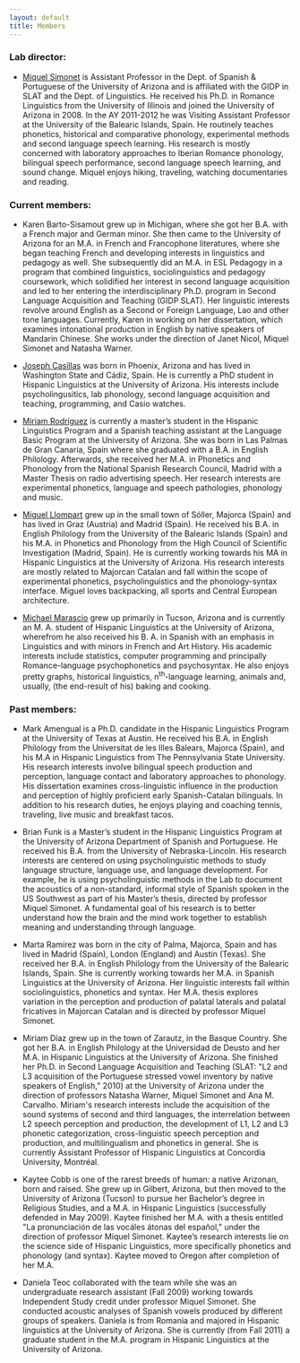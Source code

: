 ```yaml
---
layout: default
title: Members
---
```


### Lab director:

- <a href="https://sites.google.com/site/miquelsimonet/Home" target="_blank">Miquel Simonet</a> is Assistant Professor in the Dept. of Spanish & Portuguese of the University of Arizona and is affiliated with the GIDP in SLAT and the Dept. of Linguistics. He received his Ph.D. in Romance Linguistics from the University of Illinois and joined the University of Arizona in 2008. In the AY 2011-2012 he was Visiting Assistant Professor at the University of the Balearic Islands, Spain. He routinely teaches phonetics, historical and comparative phonology, experimental methods and second language speech learning. His research is mostly concerned with laboratory approaches to Iberian Romance phonology, bilingual speech performance, second language speech learning, and sound change. Miquel enjoys hiking, traveling, watching documentaries and reading.

### Current members:

- Karen Barto-Sisamout grew up in Michigan, where she got her B.A. with a French major and German minor. She then came to the University of Arizona for an M.A. in French and Francophone literatures, where she began teaching French and developing interests in linguistics and pedagogy as well. She subsequently did an M.A. in ESL Pedagogy in a program that combined linguistics, sociolinguistics and pedagogy coursework, which solidified her interest in second language acquisition and led to her entering the interdisciplinary Ph.D. program in Second Language Acquisition and Teaching (GIDP SLAT). Her linguistic interests revolve around English as a Second or Foreign Language, Lao and other tone languages. Currently, Karen in working on her dissertation, which examines intonational production in English by native speakers of Mandarin Chinese. She works under the direction of Janet Nicol, Miquel Simonet and Natasha Warner.

- <a href="http://www.jvcasillas.com" target="_blank">Joseph Casillas</a> was born in Phoenix, Arizona and has lived in Washington State and Cádiz, Spain. He is currently a PhD student in Hispanic Linguistics at the University of Arizona. His interests include psycholingusitics, lab phonology, second language acquisition and teaching, programming, and Casio watches.

- <a href="http://mrodriguezg.weebly.com" target="_blank">Miriam Rodríguez</a> is currently a master’s student in the Hispanic Linguistics Program and a Spanish teaching assistant at the Language Basic Program at the University of Arizona. She was born in Las Palmas de Gran Canaria, Spain where she graduated with a B.A. in English Philology. Afterwards, she received her M.A. in Phonetics and Phonology from the National Spanish Research Council, Madrid with a Master Thesis on radio advertising speech. Her research interests are experimental phonetics, language and speech pathologies, phonology and music.

- <a href="http://www.u.arizona.edu/~mllompart" target="_blank">Miguel Llompart</a> grew up in the small town of Sóller, Majorca (Spain) and has lived in Graz (Austria) and Madrid (Spain). He received his B.A. in English Philology from the University of the Balearic Islands (Spain) and his M.A. in Phonetics and Phonology from the High Council of Scientific Investigation (Madrid, Spain). He is currently working towards his MA in Hispanic Linguistics at the University of Arizona. His research interests are mostly related to Majorcan Catalan and fall within the scope of experimental phonetics, psycholinguistics and the phonology-syntax interface. Miguel loves backpacking, all sports and Central European architecture.

- <a href="http://www.mmarascio.com" target="_blank">Michael Marascio</a> grew up primarily in Tucson, Arizona and is currently an M. A. student of Hispanic Linguistics at the University of Arizona, wherefrom he also received his B. A. in Spanish with an emphasis in Linguistics and with minors in French and Art History. His academic interests include statistics, computer programming and principally Romance-language psychophonetics and psychosyntax. He also enjoys pretty graphs, historical linguistics, n<sup>th</sup>-language learning, animals and, usually, (the end-result of his) baking and cooking.

### Past members:

- Mark Amengual is a Ph.D. candidate in the Hispanic Linguistics Program at the University of Texas at Austin. He received his B.A. in English Philology from the Universitat de les Illes Balears, Majorca (Spain), and his M.A in Hispanic Linguistics from The Pennsylvania State University. His research interests involve bilingual speech production and perception, language contact and laboratory approaches to phonology. His dissertation examines cross-linguistic influence in the production and perception of highly proficient early Spanish-Catalan bilinguals. In addition to his research duties, he enjoys playing and coaching tennis, traveling, live music and breakfast tacos.

- Brian Funk is a Master’s student in the Hispanic Linguistics Program at the University of Arizona Department of Spanish and Portuguese. He received his B.A. from the University of Nebraska-Lincoln. His research interests are centered on using psycholinguistic methods to study language structure, language use, and language development. For example, he is using psycholinguistic methods in the Lab to document the acoustics of a non-standard, informal style of Spanish spoken in the US Southwest as part of his Master’s thesis, directed by professor Miquel Simonet. A fundamental goal of his research is to better understand how the brain and the mind work together to establish meaning and understanding through language.

- Marta Ramírez was born in the city of Palma, Majorca, Spain and has lived in Madrid (Spain), London (England) and Austin (Texas). She received her B.A. in English Philology from the University of the Balearic Islands, Spain. She is currently working towards her M.A. in Spanish Linguistics at the University of Arizona. Her linguistic interests fall within sociolinguistics, phonetics and syntax. Her M.A. thesis explores variation in the perception and production of palatal laterals and palatal fricatives in Majorcan Catalan and is directed by professor Miquel Simonet.

- Miriam Díaz grew up in the town of Zarautz, in the Basque Country. She got her B.A. in English Philology at the Universidad de Deusto and her M.A. in Hispanic Linguistics at the University of Arizona. She finished her Ph.D. in Second Language Acquisition and Teaching (SLAT: "L2 and L3 acquisition of the Portuguese stressed vowel inventory by native speakers of English," 2010) at the University of Arizona under the direction of professors Natasha Warner, Miquel Simonet and Ana M. Carvalho. Miriam's research interests include the acquisition of the sound systems of second and third languages, the interrelation between L2 speech perception and production, the development of L1, L2 and L3 phonetic categorization, cross-linguistic speech perception and production, and multilingualism and phonetics in general. She is currently Assistant Professor of Hispanic Linguistics at Concordia University, Montréal.

- Kaytee Cobb is one of the rarest breeds of human: a native Arizonan, born and raised. She grew up in Gilbert, Arizona, but then moved to the University of Arizona (Tucson) to pursue her Bachelor’s degree in Religious Studies, and a M.A. in Hispanic Linguistics (successfully defended in May 2009). Kaytee finished her M.A. with a thesis entitled "La pronunciación de las vocáles átonas del español," under the direction of professor Miquel Simonet. Kaytee’s research interests lie on the science side of Hispanic Linguistics, more specifically phonetics and phonology (and syntax). Kaytee moved to Oregon after completion of her M.A.

- Daniela Teoc collaborated with the team while she was an undergraduate research assistant (Fall 2009) working towards Independent Study credit under professor Miquel Simonet. She conducted acoustic analyses of Spanish vowels produced by different groups of speakers. Daniela is from Romania and majored in Hispanic linguistics at the University of Arizona. She is currently (from Fall 2011) a graduate student in the M.A. program in Hispanic Linguistics at the University of Arizona.